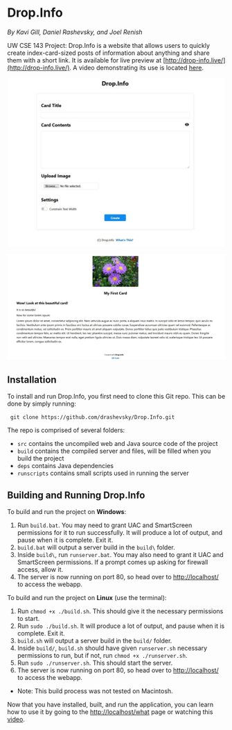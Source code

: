# Drop.Info
_By Kavi Gill, Daniel Rashevsky, and Joel Renish_

UW CSE 143 Project: Drop.Info is a website that allows users to quickly create index-card-sized posts of information about anything and share them with a short link. It is available for live preview at [http://drop-info.live/](http://drop-info.live/). A video demonstrating its use is located [here](https://youtu.be/3DnexE53rLw).

![Screenshot of Drop.Info](drop_info_screenshot_1.jpg)

![Screenshot of Drop.Info](drop_info_screenshot_2.jpg)

## Installation
To install and run Drop.Info, you first need to clone this Git repo. This can be done by simply running:
   

     git clone https://github.com/drashevsky/Drop.Info.git
The repo is comprised of several folders: 
- `src` contains the uncompiled web and Java source code of the project
- `build` contains the compiled server and files, will be filled when you build the project
- `deps` contains Java dependencies
- `runscripts` contains small scripts used in running the server

## Building and Running Drop.Info
To build and run the project on **Windows**:
1. Run `build.bat`. You may need to grant UAC and SmartScreen permissions for it to run successfully. It will produce a lot of output, and pause when it is complete. Exit it.
2. `build.bat` will output a server build in the `build\` folder.
3. Inside `build\`, run `runserver.bat`. You may also need to grant it UAC and SmartScreen permissions. If a prompt comes up asking for firewall access, allow it.
4. The server is now running on port 80, so head over to [http://localhost/](http://localhost/) to access the webapp.

To build and run the project on **Linux** (use the terminal):
1. Run `chmod +x ./build.sh`. This should give it the necessary permissions to start.
2. Run `sudo ./build.sh`. It will produce a lot of output, and pause when it is complete. Exit it.
3. `build.sh` will output a server build in the `build/` folder.
4. Inside `build/`, `build.sh` should have given `runserver.sh` necessary permissions to run, but if not, run `chmod +x ./runserver.sh`.
5. Run `sudo ./runserver.sh`. This should start the server. 
6. The server is now running on port 80, so head over to [http://localhost/](http://localhost/) to access the webapp.
- Note: This build process was not tested on Macintosh. 

Now that you have installed, built, and run the application, you can learn how to use it by going to the [http://localhost/what](http://localhost/what) page or watching this [video](https://youtu.be/3DnexE53rLw).
